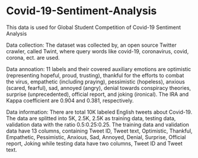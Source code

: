# Covid-19-Sentiment-Analysis
This data is used for Global Student Competition of Covid-19 Sentiment Analysis

Data collection: The dataset was collected by, an open source Twitter crawler, called Twint, where query words like covid-19, coronavirus, covid, corona, ect. are used.

Data annoation: 11 labels and their covered auxiliary emotions are optimistic (representing hopeful, proud, trusting), thankful for the efforts to combat the virus, empathetic (including praying), pessimistic (hopeless), anxious (scared, fearful), sad, annoyed (angry), denial towards conspiracy theories, surprise (unprecedented), official report, and joking (ironical). The IRA and Kappa coefficient are 0.904 and 0.381, respectively.

Data information: There are total 10K labeled English tweets about Covid-19. The data are splitted into 5K, 2.5K, 2.5K as training data, testing data, validation data with the ratio 0.5:0.25:0.25. The training data and validation data have 13 columns, containing Tweet ID, Tweet text, Optimistic, Thankful, Empathetic, Pessimistic, Anxious, Sad, Annoyed, Denial, Surprise, Official report, Joking while testing data have two columns, Tweet ID and Tweet text.





